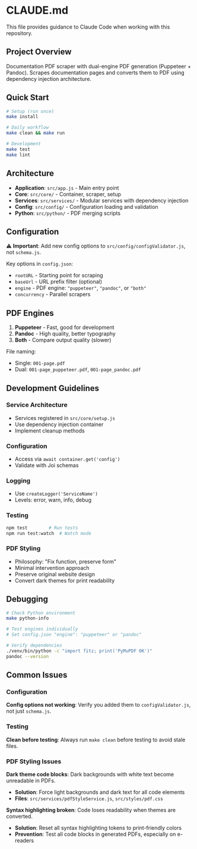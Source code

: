 # CLAUDE.md

This file provides guidance to Claude Code when working with this repository.

## Project Overview

Documentation PDF scraper with dual-engine PDF generation (Puppeteer + Pandoc). Scrapes documentation pages and converts them to PDF using dependency injection architecture.

## Quick Start

```bash
# Setup (run once)
make install

# Daily workflow
make clean && make run

# Development
make test
make lint
```

## Architecture

- **Application**: `src/app.js` - Main entry point
- **Core**: `src/core/` - Container, scraper, setup
- **Services**: `src/services/` - Modular services with dependency injection
- **Config**: `src/config/` - Configuration loading and validation
- **Python**: `src/python/` - PDF merging scripts

## Configuration

⚠️ **Important**: Add new config options to `src/config/configValidator.js`, not `schema.js`.

Key options in `config.json`:
- `rootURL` - Starting point for scraping
- `baseUrl` - URL prefix filter (optional)
- `engine` - PDF engine: `"puppeteer"`, `"pandoc"`, or `"both"`
- `concurrency` - Parallel scrapers

## PDF Engines

1. **Puppeteer** - Fast, good for development
2. **Pandoc** - High quality, better typography
3. **Both** - Compare output quality (slower)

File naming:
- Single: `001-page.pdf`
- Dual: `001-page_puppeteer.pdf`, `001-page_pandoc.pdf`

## Development Guidelines

### Service Architecture
- Services registered in `src/core/setup.js`
- Use dependency injection container
- Implement cleanup methods

### Configuration
- Access via `await container.get('config')`
- Validate with Joi schemas

### Logging
- Use `createLogger('ServiceName')`
- Levels: error, warn, info, debug

### Testing
```bash
npm test        # Run tests
npm run test:watch  # Watch mode
```

### PDF Styling
- Philosophy: "Fix function, preserve form"
- Minimal intervention approach
- Preserve original website design
- Convert dark themes for print readability

## Debugging

```bash
# Check Python environment
make python-info

# Test engines individually
# Set config.json "engine": "puppeteer" or "pandoc"

# Verify dependencies
./venv/bin/python -c "import fitz; print('PyMuPDF OK')"
pandoc --version
```

## Common Issues

### Configuration
**Config options not working**: Verify you added them to `configValidator.js`, not just `schema.js`.

### Testing
**Clean before testing**: Always run `make clean` before testing to avoid stale files.

### PDF Styling Issues

**Dark theme code blocks**: Dark backgrounds with white text become unreadable in PDFs.
- **Solution**: Force light backgrounds and dark text for all code elements
- **Files**: `src/services/pdfStyleService.js`, `src/styles/pdf.css`

**Syntax highlighting broken**: Code loses readability when themes are converted.
- **Solution**: Reset all syntax highlighting tokens to print-friendly colors
- **Prevention**: Test all code blocks in generated PDFs, especially on e-readers
